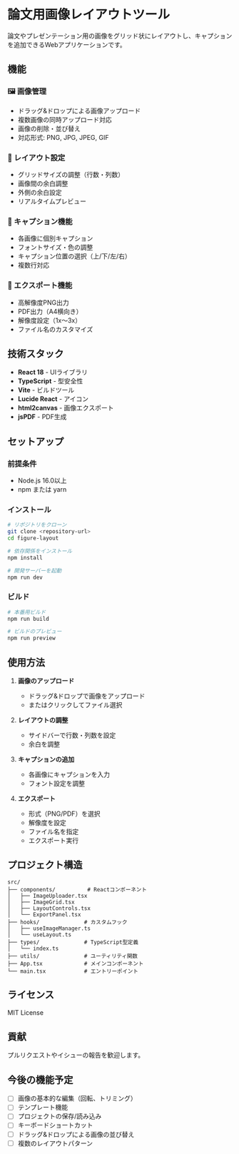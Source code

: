 # 論文用画像レイアウトツール

論文やプレゼンテーション用の画像をグリッド状にレイアウトし、キャプションを追加できるWebアプリケーションです。

## 機能

### 🖼️ 画像管理
- ドラッグ&ドロップによる画像アップロード
- 複数画像の同時アップロード対応
- 画像の削除・並び替え
- 対応形式: PNG, JPG, JPEG, GIF

### 📐 レイアウト設定
- グリッドサイズの調整（行数・列数）
- 画像間の余白調整
- 外側の余白設定
- リアルタイムプレビュー

### 📝 キャプション機能
- 各画像に個別キャプション
- フォントサイズ・色の調整
- キャプション位置の選択（上/下/左/右）
- 複数行対応

### 💾 エクスポート機能
- 高解像度PNG出力
- PDF出力（A4横向き）
- 解像度設定（1x〜3x）
- ファイル名のカスタマイズ

## 技術スタック

- **React 18** - UIライブラリ
- **TypeScript** - 型安全性
- **Vite** - ビルドツール
- **Lucide React** - アイコン
- **html2canvas** - 画像エクスポート
- **jsPDF** - PDF生成

## セットアップ

### 前提条件
- Node.js 16.0以上
- npm または yarn

### インストール

```bash
# リポジトリをクローン
git clone <repository-url>
cd figure-layout

# 依存関係をインストール
npm install

# 開発サーバーを起動
npm run dev
```

### ビルド

```bash
# 本番用ビルド
npm run build

# ビルドのプレビュー
npm run preview
```

## 使用方法

1. **画像のアップロード**
   - ドラッグ&ドロップで画像をアップロード
   - またはクリックしてファイル選択

2. **レイアウトの調整**
   - サイドバーで行数・列数を設定
   - 余白を調整

3. **キャプションの追加**
   - 各画像にキャプションを入力
   - フォント設定を調整

4. **エクスポート**
   - 形式（PNG/PDF）を選択
   - 解像度を設定
   - ファイル名を指定
   - エクスポート実行

## プロジェクト構造

```
src/
├── components/          # Reactコンポーネント
│   ├── ImageUploader.tsx
│   ├── ImageGrid.tsx
│   ├── LayoutControls.tsx
│   └── ExportPanel.tsx
├── hooks/              # カスタムフック
│   ├── useImageManager.ts
│   └── useLayout.ts
├── types/              # TypeScript型定義
│   └── index.ts
├── utils/              # ユーティリティ関数
├── App.tsx             # メインコンポーネント
└── main.tsx            # エントリーポイント
```

## ライセンス

MIT License

## 貢献

プルリクエストやイシューの報告を歓迎します。

## 今後の機能予定

- [ ] 画像の基本的な編集（回転、トリミング）
- [ ] テンプレート機能
- [ ] プロジェクトの保存/読み込み
- [ ] キーボードショートカット
- [ ] ドラッグ&ドロップによる画像の並び替え
- [ ] 複数のレイアウトパターン
